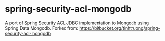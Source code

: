spring-security-acl-mongodb
===========================

 A port of Spring Security ACL JDBC implementation to Mongodb using Spring Data Mongodb. Forked from: https://bitbucket.org/tinhtruong/spring-security-acl-mongodb